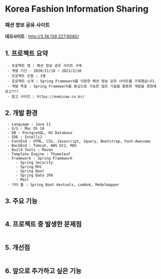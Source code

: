 # Korea Fashion Information Sharing
### 패션 정보 공유 사이트

**데모사이트** : http://3.36.139.227:8080/

## 1. 프로젝트 요약
```
 - 프로젝트 명 : 패션 정보 공유 사이트 구축
 - 개발 기간 : 2020/11/18 ~ 2021/2/10
 - 프로젝트 인원 : 1명
 - 프로젝트 소개 : Spring Framework를 이용한 패션 정보 공유 사이트를 구축했습니다.
 - 개발 목표 : Spring Framework를 중심으로 가능한 많은 기술을 활용한 개발을 경험해보고???
 - 참고 사이트 : https://eomisae.co.kr/
```

## 2. 개발 환경
```
 - Language : Java 11
 - O/S : Mac OS 10
 - DB : PostgreSQL, H2 Database
 - IDE : IntelliJ
 - FontEnd : HTML, CSS, Javascript, Jquery, Bootstrap, Font-Awesome
 - BackEnd : Tomcat, AWS EC2, RDS
 - Build Tools : Maven
 - Template Engine : Thymeleaf
 - Framework : Spring Framework
     - Spring Security
     - Spring MVC
     - Spring Boot
     - Spring Data JPA
     - Mail
 - 기타 툴 : Spring Boot devtools, Lombok, Modelmapper
```
## 3. 주요 기능
```
```
## 4. 프로젝트 중 발생한 문제점
```
```
## 5. 개선점
```
```
## 6. 앞으로 추가하고 싶은 기능
```
```
